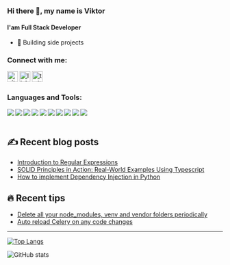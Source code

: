 ### Hi there 👋, my name is Viktor 
#### I'am Full Stack Developer

- 🔭 Building side projects


 ### Connect with me:
 
[<img src='https://cdn.jsdelivr.net/npm/simple-icons@3.0.1/icons/github.svg' alt='github' height='25'>](https://github.com/victory-sokolov)  [<img src='https://cdn.jsdelivr.net/npm/simple-icons@3.0.1/icons/linkedin.svg' alt='linkedin' height='25'>](https://www.linkedin.com/in/sokolov-viktor/)  [<img src='https://cdn.jsdelivr.net/npm/simple-icons@3.0.1/icons/twitter.svg' alt='twitter' height='25'>](https://twitter.com/VictorySokolov)  

### Languages and Tools:

<img align="left" src="https://img.icons8.com/color/40/000000/typescript.png"/>
<img align="left" src="https://img.icons8.com/color/40/000000/nodejs.png"/>
<img align="left" src="https://img.icons8.com/color/40/000000/css3.png"/>
<img align="left" src="https://img.icons8.com/color/40/000000/python--v2.png"/>
<img align="left" src="https://img.icons8.com/nolan/40/react-native.png"/>
<img align="left" src="https://img.icons8.com/color/40/000000/nextjs.png"/>
<img align="left" src="https://img.icons8.com/color/40/000000/linux--v2.png"/>
<img align="left" src="https://img.icons8.com/color/40/000000/docker.png"/>
<img align="left" src="https://img.icons8.com/color/40/000000/postgreesql.png"/>
<img align="left" src="https://img.icons8.com/color/40/000000/git.png"/>

<br />
<br />

## ✍️ Recent blog posts

<!-- POST-START -->
- [Introduction to Regular Expressions](https://viktorsokolov.com/post/introduction-to-regular-expressions)
- [SOLID Principles in Action: Real-World Examples Using Typescript](https://viktorsokolov.com/post/solid-principles-in-action)
- [How to implement  Dependency Injection in Python](https://viktorsokolov.com/post/how-to-implement-dependency-injection-in-python)
<!-- POST-END -->

## 🔥 Recent tips

<!-- TIP-START -->
- [Delete all your node_modules, venv and vendor folders periodically](https://viktorsokolov.com/tip/delete-all-your-node_modules-venv-and-vendor-folders-periodically)
- [Auto reload Celery on any code changes](https://viktorsokolov.com/tip/auto-reload-celery-on-any-code-changes)
<!-- TIP-END -->

---

[![Top Langs](https://github-readme-stats.vercel.app/api/top-langs/?username=victory-sokolov)](https://github.com/anuraghazra/github-readme-stats)

![GitHub stats](https://github-readme-stats.vercel.app/api?username=victory-sokolov&show_icons=true)  
